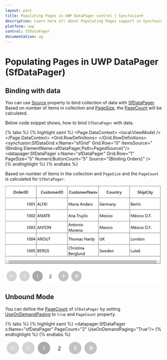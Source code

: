 ```yaml
---
layout: post
title: Populating Pages in UWP DataPager control | Syncfusion®
description: Learn here all about Populating Pages support in Syncfusion® UWP DataPager (SfDataPager) control and more.
platform: uwp
control: SfDataPager
documentation: ug
---
```


# Populating Pages in UWP DataPager (SfDataPager)

## Binding with data

You can use [Source](https://help.syncfusion.com/cr/uwp/Syncfusion.UI.Xaml.Controls.DataPager.SfDataPager.html#Syncfusion_UI_Xaml_Controls_DataPager_SfDataPager_Source) property to bind collection of data with [SfDataPager](https://help.syncfusion.com/cr/uwp/Syncfusion.UI.Xaml.Controls.DataPager.SfDataPager.html#). Based on number of items in collection and [PageSize](https://help.syncfusion.com/cr/uwp/Syncfusion.UI.Xaml.Controls.DataPager.SfDataPager.html#Syncfusion_UI_Xaml_Controls_DataPager_SfDataPager_PageSize), the [PageCount](https://help.syncfusion.com/cr/uwp/Syncfusion.UI.Xaml.Controls.DataPager.SfDataPager.html#Syncfusion_UI_Xaml_Controls_DataPager_SfDataPager_PageCount) will be calculated. 

Below code snippet shows, how to bind `SfDataPager` with data. 

{% tabs %}
{% highlight xaml %}
<Page>
    <Page.DataContext>
        <local:ViewModel />
    </Page.DataContext>
    <Grid>
        <Grid.RowDefinitions>
            <RowDefinition Height="300"/>
            <RowDefinition Height="*"/>
        </Grid.RowDefinitions>
        <syncfusion:SfDataGrid x:Name="sfGrid"
                                Grid.Row="0" 
                                ItemsSource="{Binding
                                ElementName=sfDataPager,Path=PagedSource}"/>
                                <datapager:SfDataPager x:Name="sfDataPager" 
                                                        Grid.Row="1" 
                                                        PageSize="5" 
                                                        NumericButtonCount="5"
                                                        Source="{Binding Orders}" />    
    </Grid>
</Page>
{% endhighlight %}
{% endtabs %}

Based on number of items in the collection and `PageSize` and the `PageCount` is calculated for `SfDataPager`.

![Populating-Pages_img1](Populating-Pages_images/Populating-Pages_img1.jpeg)

## Unbound Mode

You can define the [PageCount](https://help.syncfusion.com/cr/uwp/Syncfusion.UI.Xaml.Controls.DataPager.SfDataPager.html#Syncfusion_UI_Xaml_Controls_DataPager_SfDataPager_PageCount) of `SfDataPager` by setting [UseOnDemandPaging](https://help.syncfusion.com/cr/uwp/Syncfusion.UI.Xaml.Controls.DataPager.SfDataPager.html#Syncfusion_UI_Xaml_Controls_DataPager_SfDataPager_UseOnDemandPagingProperty) to `true` and `PageCount` property.

{% tabs %}
{% highlight xaml %}
<datapager:SfDataPager x:Name="sfDataPager" 
                         PageCount="2"
                         UseOnDemandPaging="True"/>
{% endhighlight %}
{% endtabs %}

![Populating-Pages_img2](Populating-Pages_images/Populating-Pages_img2.jpeg)
